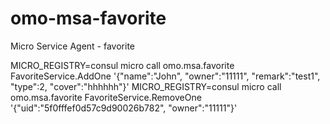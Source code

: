 # omo-msa-favorite
Micro Service Agent - favorite

MICRO_REGISTRY=consul micro call omo.msa.favorite FavoriteService.AddOne '{"name":"John", "owner":"11111", "remark":"test1", "type":2, "cover":"hhhhhh"}'
MICRO_REGISTRY=consul micro call omo.msa.favorite FavoriteService.RemoveOne '{"uid":"5f0fffef0d57c9d90026b782", "owner":"11111"}'
